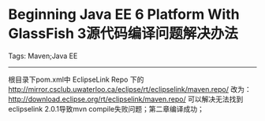 # Beginning Java EE 6 Platform With GlassFish 3源代码编译问题解决办法
Tags: Maven;Java EE

------

根目录下pom.xml中 
<repository> 
   <id>EclipseLink Repo</id> 
下的 
<url>http://mirror.csclub.uwaterloo.ca/eclipse/rt/eclipselink/maven.repo/</url> 
改为： 
<url>http://download.eclipse.org/rt/eclipselink/maven.repo/</url> 
可以解决无法找到eclipselink 2.0.1导致mvn compile失败问题；第二章编译成功；